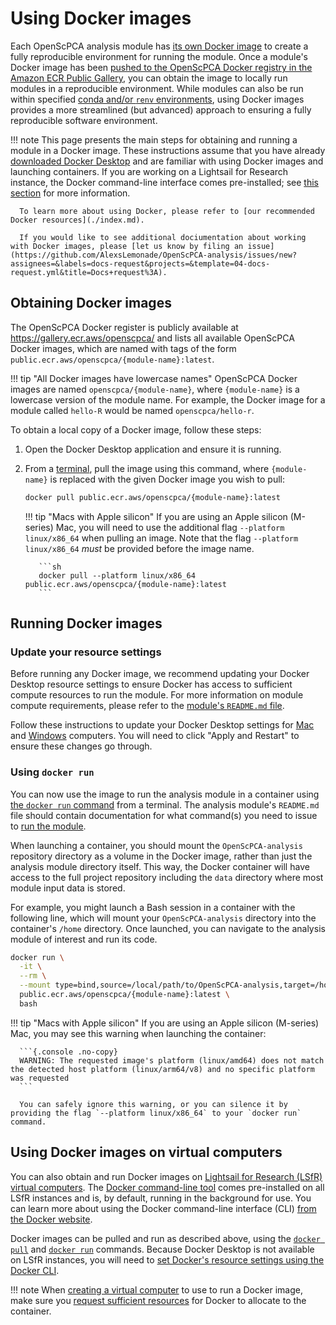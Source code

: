 # Using Docker images

Each OpenScPCA analysis module has [its own Docker image](./docker-images.md) to create a fully reproducible environment for running the module.
Once a module's Docker image has been [pushed to the OpenScPCA Docker registry in the Amazon ECR Public Gallery](../workflows/build-docker-gha.md), you can obtain the image to locally run modules in a reproducible environment.
While modules can also be run within specified [conda and/or `renv` environments](../managing-software/index.md), using Docker images provides a more streamlined (but advanced) approach to ensuring a fully reproducible software environment.

!!! note
      This page presents the main steps for obtaining and running a module in a Docker image.
      These instructions assume that you have already [downloaded Docker Desktop](./index.md#how-to-install-docker) and are familiar with using Docker images and launching containers.
      If you are working on a Lightsail for Research instance, the Docker command-line interface comes pre-installed; see [this section](#using-docker-images-on-virtual-computers) for more information.

      To learn more about using Docker, please refer to [our recommended Docker resources](./index.md).

      If you would like to see additional dociumentation about working with Docker images, please [let us know by filing an issue](https://github.com/AlexsLemonade/OpenScPCA-analysis/issues/new?assignees=&labels=docs-request&projects=&template=04-docs-request.yml&title=Docs+request%3A).

## Obtaining Docker images

The OpenScPCA Docker register is publicly available at <https://gallery.ecr.aws/openscpca/> and lists all available OpenScPCA Docker images, which are named with tags of the form `public.ecr.aws/openscpca/{module-name}:latest`.

!!! tip "All Docker images have lowercase names"
      OpenScPCA Docker images are named `openscpca/{module-name}`, where `{module-name}` is a lowercase version of the module name.
      For example, the Docker image for a module called `hello-R` would be named `openscpca/hello-r`.

To obtain a local copy of a Docker image, follow these steps:

1. Open the Docker Desktop application and ensure it is running.
2. From a [terminal](../../getting-started/project-tools/using-the-terminal.md), pull the image using this command, where `{module-name}` is replaced with the given Docker image you wish to pull:

      ```sh
      docker pull public.ecr.aws/openscpca/{module-name}:latest
      ```

    !!! tip "Macs with Apple silicon"
          If you are using an Apple silicon (M-series) Mac, you will need to use the additional flag `--platform linux/x86_64` when pulling an image.
          Note that the flag `--platform linux/x86_64` _must_ be provided before the image name.

          ```sh
          docker pull --platform linux/x86_64 public.ecr.aws/openscpca/{module-name}:latest
          ```

## Running Docker images

### Update your resource settings

Before running any Docker image, we recommend updating your Docker Desktop resource settings to ensure Docker has access to sufficient compute resources to run the module.
For more information on module compute requirements, please refer to the [module's `README.md` file](../../contributing-to-analyses/analysis-modules/compute-requirements.md#readme-files).

Follow these instructions to update your Docker Desktop settings for [Mac](https://docs.docker.com/desktop/settings/mac#resources) and [Windows](https://docs.docker.com/desktop/settings/windows/#resources) computers.
You will need to click "Apply and Restart" to ensure these changes go through.

### Using `docker run`

You can now use the image to run the analysis module in a container using [the `docker run` command](https://docs.docker.com/reference/cli/docker/container/run/) from a terminal.
The analysis module's `README.md` file should contain documentation for what command(s) you need to issue to [run the module](../../contributing-to-analyses/analysis-modules/running-a-module.md).

When launching a container, you should mount the `OpenScPCA-analysis` repository directory as a volume in the Docker image, rather than just the analysis module directory itself.
This way, the Docker container will have access to the full project repository including the `data` directory where most module input data is stored.

For example, you might launch a Bash session in a container with the following line, which will mount your `OpenScPCA-analysis` directory into the container's `/home` directory.
Once launched, you can navigate to the analysis module of interest and run its code.

```sh
docker run \
  -it \
  --rm \
  --mount type=bind,source=/local/path/to/OpenScPCA-analysis,target=/home/OpenScPCA-analysis \
  public.ecr.aws/openscpca/{module-name}:latest \
  bash
```

!!! tip "Macs with Apple silicon"
      If you are using an Apple silicon (M-series) Mac, you may see this warning when launching the container:

      ```{.console .no-copy}
      WARNING: The requested image's platform (linux/amd64) does not match the detected host platform (linux/arm64/v8) and no specific platform was requested
      ```

      You can safely ignore this warning, or you can silence it by providing the flag `--platform linux/x86_64` to your `docker run` command.


## Using Docker images on virtual computers

You can also obtain and run Docker images on [Lightsail for Research (LSfR) virtual computers](../../aws/index.md#lightsail-for-research-virtual-computing-with-aws).
The [Docker command-line tool](https://docs.docker.com/engine/reference/commandline/cli/) comes pre-installed on all LSfR instances and is, by default, running in the background for use.
You can learn more about using the Docker command-line interface (CLI) [from the Docker website](https://docs.docker.com/reference/cli/docker/).

Docker images can be pulled and run as described above, using the [`docker pull`](#obtaining-docker-images) and [`docker run`](#using-docker-run) commands.
Because Docker Desktop is not available on LSfR instances, you will need to [set Docker's resource settings using the Docker CLI](https://docs.docker.com/config/containers/resource_constraints/).

!!! note
      When [creating a virtual computer](../../aws/lsfr/creating-vcs.md) to use to run a Docker image, make sure you [request sufficient resources](../../aws/lsfr/creating-vcs.md#choosing-an-instance-size) for Docker to allocate to the container.
